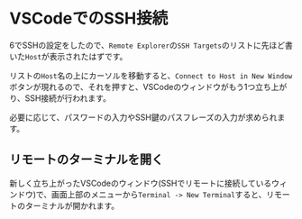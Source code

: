 # VSCodeでのSSH接続
6でSSHの設定をしたので、`Remote Explorer`の`SSH Targets`のリストに先ほど書いた`Host`が表示されたはずです。

リストの`Host`名の上にカーソルを移動すると、`Connect to Host in New Window`ボタンが現れるので、それを押すと、VSCodeのウィンドウがもう1つ立ち上がり、SSH接続が行われます。

必要に応じて、パスワードの入力やSSH鍵のパスフレーズの入力が求められます。

## リモートのターミナルを開く
新しく立ち上がったVSCodeのウィンドウ(SSHでリモートに接続しているウィンドウ)で、画面上部のメニューから`Terminal -> New Terminal`すると、リモートのターミナルが開かれます。
